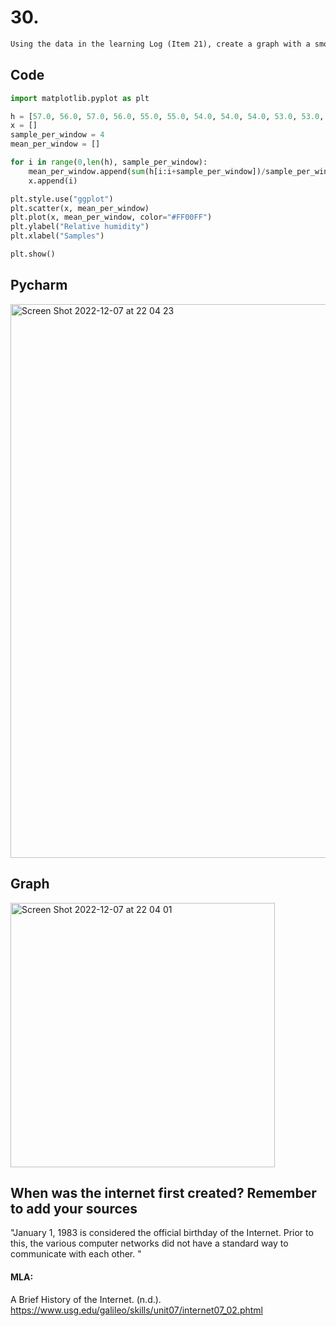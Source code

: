 # 30.

```diff
Using the data in the learning Log (Item 21), create a graph with a smoothed version where the smoothing window is every 4 points.

```

## Code
```.py
import matplotlib.pyplot as plt

h = [57.0, 56.0, 57.0, 56.0, 55.0, 55.0, 54.0, 54.0, 54.0, 53.0, 53.0, 54.0, 53.0, 53.0, 52.0, 52.0, 51.0, 51.0, 51.0, 50.0, 50.0, 49.0, 50.0, 49.0, 49.0, 48.0, 49.0, 49.0, 48.0, 48.0, 48.0, 49.0]
x = []
sample_per_window = 4
mean_per_window = []

for i in range(0,len(h), sample_per_window):
    mean_per_window.append(sum(h[i:i+sample_per_window])/sample_per_window)
    x.append(i)

plt.style.use("ggplot")
plt.scatter(x, mean_per_window)
plt.plot(x, mean_per_window, color="#FF00FF")
plt.ylabel("Relative humidity")
plt.xlabel("Samples")

plt.show()
```

## Pycharm 
<img width="886" alt="Screen Shot 2022-12-07 at 22 04 23" src="https://user-images.githubusercontent.com/111941990/206186685-a4d0585b-618b-4a8f-af77-77857e5c5066.png">

## Graph
<img width="423" alt="Screen Shot 2022-12-07 at 22 04 01" src="https://user-images.githubusercontent.com/111941990/206186718-57cbdcee-eb89-4e6c-833f-1a312f09ba3f.png">

## When was the internet first created? Remember to add your sources
"January 1, 1983 is considered the official birthday of the Internet. Prior to this, the various computer networks did not have a standard way to communicate with each other. "
#### MLA: 
A Brief History of the Internet. (n.d.). https://www.usg.edu/galileo/skills/unit07/internet07_02.phtml

